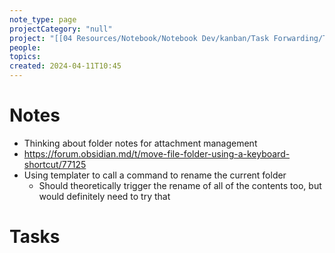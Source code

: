 ```yaml
---
note_type: page
projectCategory: "null"
project: "[[04 Resources/Notebook/Notebook Dev/kanban/Task Forwarding/Task Forwarding.md|Task Forwarding]]"
people: 
topics: 
created: 2024-04-11T10:45
---
```

# Notes
- Thinking about folder notes for attachment management 
- https://forum.obsidian.md/t/move-file-folder-using-a-keyboard-shortcut/77125
- Using templater to call a command to rename the current folder
	- Should theoretically trigger the rename of all of the contents too, but would definitely need to try that

# Tasks
